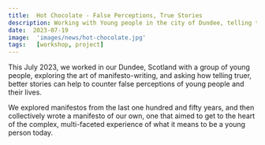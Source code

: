 ```yaml
---
title:  Hot Chocolate - False Perceptions, True Stories
description: Working with Young people in the city of Dundee, telling true stories and countering false perceptions.
date:  2023-07-19
image:  'images/news/hot-chocolate.jpg'
tags:   [workshop, project]
---
```

This July 2023, we worked in our Dundee, Scotland with a group of young people, exploring the art of manifesto-writing, and asking how telling truer, better stories can help to counter false perceptions of young people and their lives.

We explored manifestos from the last one hundred and fifty years, and then collectively wrote a manifesto of our own, one that aimed to get to the heart of the complex, multi-faceted experience of what it means to be a young person today.